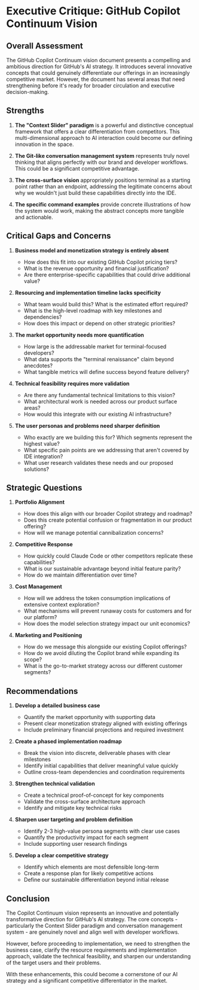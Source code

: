 # Executive Critique: GitHub Copilot Continuum Vision

## Overall Assessment

The GitHub Copilot Continuum vision document presents a compelling and ambitious direction for GitHub's AI strategy. It introduces several innovative concepts that could genuinely differentiate our offerings in an increasingly competitive market. However, the document has several areas that need strengthening before it's ready for broader circulation and executive decision-making.

## Strengths

1. **The "Context Slider" paradigm** is a powerful and distinctive conceptual framework that offers a clear differentiation from competitors. This multi-dimensional approach to AI interaction could become our defining innovation in the space.

2. **The Git-like conversation management system** represents truly novel thinking that aligns perfectly with our brand and developer workflows. This could be a significant competitive advantage.

3. **The cross-surface vision** appropriately positions terminal as a starting point rather than an endpoint, addressing the legitimate concerns about why we wouldn't just build these capabilities directly into the IDE.

4. **The specific command examples** provide concrete illustrations of how the system would work, making the abstract concepts more tangible and actionable.

## Critical Gaps and Concerns

1. **Business model and monetization strategy is entirely absent**
   - How does this fit into our existing GitHub Copilot pricing tiers?
   - What is the revenue opportunity and financial justification?
   - Are there enterprise-specific capabilities that could drive additional value?

2. **Resourcing and implementation timeline lacks specificity**
   - What team would build this? What is the estimated effort required?
   - What is the high-level roadmap with key milestones and dependencies?
   - How does this impact or depend on other strategic priorities?

3. **The market opportunity needs more quantification**
   - How large is the addressable market for terminal-focused developers?
   - What data supports the "terminal renaissance" claim beyond anecdotes?
   - What tangible metrics will define success beyond feature delivery?

4. **Technical feasibility requires more validation**
   - Are there any fundamental technical limitations to this vision?
   - What architectural work is needed across our product surface areas?
   - How would this integrate with our existing AI infrastructure?

5. **The user personas and problems need sharper definition**
   - Who exactly are we building this for? Which segments represent the highest value?
   - What specific pain points are we addressing that aren't covered by IDE integration?
   - What user research validates these needs and our proposed solutions?

## Strategic Questions

1. **Portfolio Alignment**
   - How does this align with our broader Copilot strategy and roadmap?
   - Does this create potential confusion or fragmentation in our product offering?
   - How will we manage potential cannibalization concerns?

2. **Competitive Response**
   - How quickly could Claude Code or other competitors replicate these capabilities?
   - What is our sustainable advantage beyond initial feature parity?
   - How do we maintain differentiation over time?

3. **Cost Management**
   - How will we address the token consumption implications of extensive context exploration?
   - What mechanisms will prevent runaway costs for customers and for our platform?
   - How does the model selection strategy impact our unit economics?

4. **Marketing and Positioning**
   - How do we message this alongside our existing Copilot offerings?
   - How do we avoid diluting the Copilot brand while expanding its scope?
   - What is the go-to-market strategy across our different customer segments?

## Recommendations

1. **Develop a detailed business case**
   - Quantify the market opportunity with supporting data
   - Present clear monetization strategy aligned with existing offerings
   - Include preliminary financial projections and required investment

2. **Create a phased implementation roadmap**
   - Break the vision into discrete, deliverable phases with clear milestones
   - Identify initial capabilities that deliver meaningful value quickly
   - Outline cross-team dependencies and coordination requirements

3. **Strengthen technical validation**
   - Create a technical proof-of-concept for key components
   - Validate the cross-surface architecture approach
   - Identify and mitigate key technical risks

4. **Sharpen user targeting and problem definition**
   - Identify 2-3 high-value persona segments with clear use cases
   - Quantify the productivity impact for each segment
   - Include supporting user research findings

5. **Develop a clear competitive strategy**
   - Identify which elements are most defensible long-term
   - Create a response plan for likely competitive actions
   - Define our sustainable differentiation beyond initial release

## Conclusion

The Copilot Continuum vision represents an innovative and potentially transformative direction for GitHub's AI strategy. The core concepts - particularly the Context Slider paradigm and conversation management system - are genuinely novel and align well with developer workflows.

However, before proceeding to implementation, we need to strengthen the business case, clarify the resource requirements and implementation approach, validate the technical feasibility, and sharpen our understanding of the target users and their problems.

With these enhancements, this could become a cornerstone of our AI strategy and a significant competitive differentiator in the market.